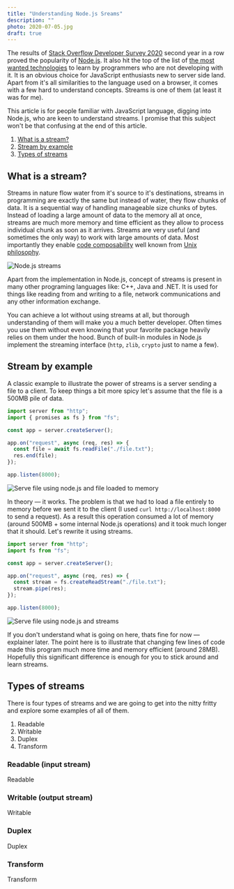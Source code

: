 ```yaml
---
title: "Understanding Node.js Sreams"
description: ""
photo: 2020-07-05.jpg
draft: true
---
```


The results of [Stack Overflow Developer Survey 2020](https://insights.stackoverflow.com/survey/2020#technology-other-frameworks-libraries-and-tools) second year in a row proved the popularity of [Node.js](https://nodejs.org/). It also hit the top of the list of [the most wanted technologies](https://insights.stackoverflow.com/survey/2020#technology-most-loved-dreaded-and-wanted-other-frameworks-libraries-and-tools-wanted3) to learn by programmers who are not developing with it. It is an obvious choice for JavaScript enthusiasts new to server side land. Apart from it's all similarities to the language used on a browser, it comes with a few hard to understand concepts. Streams is one of them (at least it was for me).

This article is for people familiar with JavaScript language, digging into Node.js, who are keen to understand streams. I promise that this subject won't be that confusing at the end of this article.

1. [What is a stream?](#what-is-a-stream)
2. [Stream by example](#stream-by-example)
2. [Types of streams](#types-of-streams)

## What is a stream?

Streams in nature flow water from it's source to it's destinations, streams in programming are exactly the same but instead of water, they flow chunks of data. It is a sequential way of handling manageable size chunks of bytes. Instead of loading a large amount of data to the memory all at once, streams are much more memory and time efficient as they allow to process individual chunk as soon as it arrives. Streams are very useful (and sometimes the only way) to work with large amounts of data. Most importantly they enable  [code composability](https://en.wikipedia.org/wiki/Composability) well known from [Unix philosophy](https://en.wikipedia.org/wiki/Unix_philosophy).

![Node.js streams](/photos/2020-07-05-1.jpg)

Apart from the implementation in Node.js, concept of streams is present in many other programing languages like: C++, Java and .NET. It is used for things like reading from and writing to a file, network communications and any other information exchange.

You can achieve a lot without using streams at all, but thorough understanding of them will make you a much better developer. Often times you use them without even knowing that your favorite package heavily relies on them under the hood. Bunch of built-in modules in Node.js implement the streaming interface (`http`, `zlib`, `crypto` just to name a few).

## Stream by example

A classic example to illustrate the power of streams is a server sending a file to a client. To keep things a bit more spicy let's assume that the file is a 500MB pile of data.

```js
import server from "http";
import { promises as fs } from "fs";

const app = server.createServer();

app.on("request", async (req, res) => {
  const file = await fs.readFile("./file.txt");
  res.end(file);
});

app.listen(8000);
```

![Serve file using node.js and file loaded to memory](/photos/2020-07-05-2.jpg)

In theory — it works. The problem is that we had to load a file entirely to memory before we sent it to the client (I used `curl http://localhost:8000` to send a request). As a result this operation consumed a lot of memory (around 500MB + some internal Node.js operations) and it took much longer that it should. Let's rewrite it using streams.

```js
import server from "http";
import fs from "fs";

const app = server.createServer();

app.on("request", async (req, res) => {
  const stream = fs.createReadStream("./file.txt");
  stream.pipe(res);
});

app.listen(8000);
```

![Serve file using node.js and streams](/photos/2020-07-05-2.jpg)

If you don't understand what is going on here, thats fine for now — explainer later. The point here is to illustrate that changing few lines of code made this program much more time and memory efficient (around 28MB). Hopefully this significant difference is enough for you to stick around and learn streams.

## Types of streams

There is four types of streams and we are going to get into the nitty fritty and explore some examples of all of them.


1. Readable
2. Writable
3. Duplex
4. Transform

### Readable (input stream)

Readable

### Writable (output stream)

Writable

### Duplex

Duplex

### Transform

Transform

